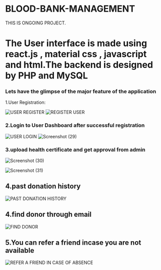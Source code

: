 # BLOOD-BANK-MANAGEMENT 
THIS IS ONGOING PROJECT.
# The User interface is made using react.js , material css , javascript and html.The backend is designed by PHP and MySQL
### Lets have the glimpse of the major feature of the application
1.User Registration:

 ![USER REGISTER](https://user-images.githubusercontent.com/48153639/56752433-defe8e00-67a5-11e9-9420-f539e9d3bf4f.png)
![REGISTER USER](https://user-images.githubusercontent.com/48153639/56752560-2dac2800-67a6-11e9-84b6-27ae346e9355.png)
### 2.Login to User Dashboard after successful registration
![USER LOGIN](https://user-images.githubusercontent.com/48153639/56753161-95af3e00-67a7-11e9-9463-ee0ee07820b2.png)
![Screenshot (29)](https://user-images.githubusercontent.com/48153639/56754695-4965fd00-67ab-11e9-9de7-a9eaf756c470.png)

### 3.upload health certificate and get approval from admin
![Screenshot (30)](https://user-images.githubusercontent.com/48153639/56755206-98f8f880-67ac-11e9-92e6-8045f8e63124.png)

![Screenshot (31)](https://user-images.githubusercontent.com/48153639/56755226-a31af700-67ac-11e9-8615-bffa584f12ee.png)

## 4.past donation history

![PAST DONATION HISTORY](https://user-images.githubusercontent.com/48153639/56755595-7d422200-67ad-11e9-9529-077c98c958a9.png)

## 4.find donor through email

![FIND DONOR](https://user-images.githubusercontent.com/48153639/56755791-efb30200-67ad-11e9-9789-d32410f3d313.png)
## 5.You can refer a friend incase you are not available
![REFER A FRIEND IN CASE OF ABSENCE](https://user-images.githubusercontent.com/48153639/56755822-00637800-67ae-11e9-8837-105683ea9de1.png)
